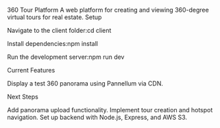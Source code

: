 360 Tour Platform
A web platform for creating and viewing 360-degree virtual tours for real estate.
Setup

Navigate to the client folder:cd client


Install dependencies:npm install


Run the development server:npm run dev



Current Features

Display a test 360 panorama using Pannellum via CDN.

Next Steps

Add panorama upload functionality.
Implement tour creation and hotspot navigation.
Set up backend with Node.js, Express, and AWS S3.

